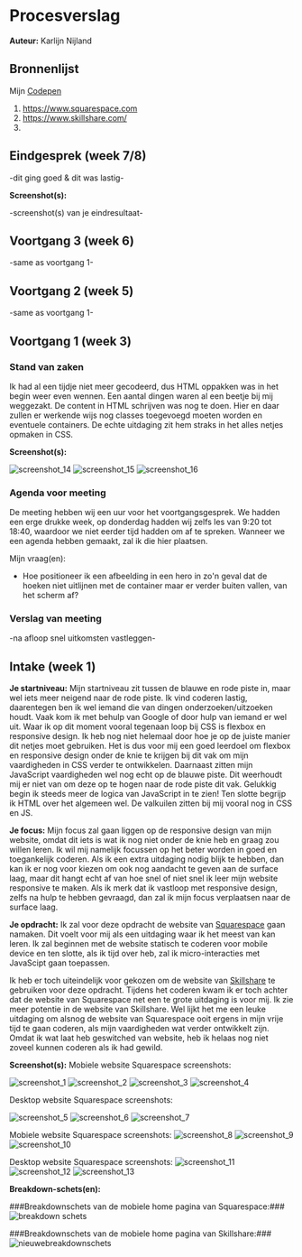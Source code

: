 # Procesverslag

**Auteur:** Karlijn Nijland

## Bronnenlijst

Mijn [Codepen](https://codepen.io/Karlijn12345/pen/oNxdaEP)

1. https://www.squarespace.com
2. https://www.skillshare.com/
3.

## Eindgesprek (week 7/8)

-dit ging goed & dit was lastig-

**Screenshot(s):**

-screenshot(s) van je eindresultaat-

## Voortgang 3 (week 6)

-same as voortgang 1-

## Voortgang 2 (week 5)

-same as voortgang 1-

## Voortgang 1 (week 3)

### Stand van zaken

Ik had al een tijdje niet meer gecodeerd, dus HTML oppakken was in het begin weer even wennen. Een aantal dingen waren al een beetje bij mij weggezakt. De content in HTML schrijven was nog te doen. Hier en daar zullen er werkende wijs nog classes toegevoegd moeten worden en eventuele containers. De echte uitdaging zit hem straks in het alles netjes opmaken in CSS.

**Screenshot(s):**

![screenshot_14](images/screenshot14.png)
![screenshot_15](images/screenshot15.png)
![screenshot_16](images/screenshot16.png)

### Agenda voor meeting

De meeting hebben wij een uur voor het voortgangsgesprek. We hadden een erge drukke week, op donderdag hadden wij zelfs les van 9:20 tot 18:40, waardoor we niet eerder tijd hadden om af te spreken. Wanneer we een agenda hebben gemaakt, zal ik die hier plaatsen.

Mijn vraag(en):

- Hoe positioneer ik een afbeelding in een hero in zo'n geval dat de hoeken niet uitlijnen met de container maar er verder buiten vallen, van het scherm af?

### Verslag van meeting

-na afloop snel uitkomsten vastleggen-

## Intake (week 1)

**Je startniveau:** Mijn startniveau zit tussen de blauwe en rode piste in, maar wel iets meer neigend naar de rode piste. Ik vind coderen lastig, daarentegen ben ik wel iemand die van dingen onderzoeken/uitzoeken houdt. Vaak kom ik met behulp van Google of door hulp van iemand er wel uit. Waar ik op dit moment vooral tegenaan loop bij CSS is flexbox en responsive design. Ik heb nog niet helemaal door hoe je op de juiste manier dit netjes moet gebruiken. Het is dus voor mij een goed leerdoel om flexbox en responsive design onder de knie te krijgen bij dit vak om mijn vaardigheden in CSS verder te ontwikkelen. Daarnaast zitten mijn JavaScript vaardigheden wel nog echt op de blauwe piste. Dit weerhoudt mij er niet van om deze op te hogen naar de rode piste dit vak. Gelukkig begin ik steeds meer de logica van JavaScript in te zien! Ten slotte begrijp ik HTML over het algemeen wel. De valkuilen zitten bij mij vooral nog in CSS en JS.

**Je focus:** Mijn focus zal gaan liggen op de responsive design van mijn website, omdat dit iets is wat ik nog niet onder de knie heb en graag zou willen leren. Ik wil mij namelijk focussen op het beter worden in goed en toegankelijk coderen. Als ik een extra uitdaging nodig blijk te hebben, dan kan ik er nog voor kiezen om ook nog aandacht te geven aan de surface laag, maar dit hangt echt af van hoe snel of niet snel ik leer mijn website responsive te maken. Als ik merk dat ik vastloop met responsive design, zelfs na hulp te hebben gevraagd, dan zal ik mijn focus verplaatsen naar de surface laag.

**Je opdracht:** Ik zal voor deze opdracht de website van [Squarespace](https://www.squarespace.com) gaan namaken. Dit voelt voor mij als een uitdaging waar ik het meest van kan leren. Ik zal beginnen met de website statisch te coderen voor mobile device en ten slotte, als ik tijd over heb, zal ik micro-interacties met JavaScipt gaan toepassen.

Ik heb er toch uiteindelijk voor gekozen om de website van [Skillshare](https://www.skillshare.com/) te gebruiken voor deze opdracht. Tijdens het coderen kwam ik er toch achter dat de website van Squarespace net een te grote uitdaging is voor mij. Ik zie meer potentie in de website van Skillshare. Wel lijkt het me een leuke uitdaging om alsnog de website van Squarespace ooit ergens in mijn vrije tijd te gaan coderen, als mijn vaardigheden wat verder ontwikkelt zijn. Omdat ik wat laat heb geswitched van website, heb ik helaas nog niet zoveel kunnen coderen als ik had gewild.

**Screenshot(s):**
Mobiele website Squarespace screenshots:

![screenshot_1](images/screenshot1.png)
![screenshot_2](images/screenshot2.png)
![screenshot_3](images/screenshot3.png)
![screenshot_4](images/screenshot4.png)

Desktop website Squarespace screenshots:

![screenshot_5](images/screenshot5.png)
![screenshot_6](images/screenshot6.png)
![screenshot_7](images/screenshot7.png)

Mobiele website Squarespace screenshots:
![screenshot_8](images/screenshot8.png)
![screenshot_9](images/screenshot9.png)
![screenshot_10](images/screenshot10.png)

Desktop website Squarespace screenshots:
![screenshot_11](images/screenshot11.png)
![screenshot_12](images/screenshot12.png)
![screenshot_13](images/screenshot13.png)

**Breakdown-schets(en):**

###Breakdownschets van de mobiele home pagina van Squarespace:###
![breakdown schets](images/breakdownschets.png)

###Breakdownschets van de mobiele home pagina van Skillshare:###
![nieuwebreakdownschets](images/breakdownschetsskillsharekarlijnnijland.png)
